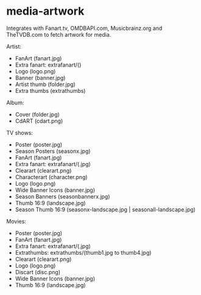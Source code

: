 media-artwork
=============

Integrates with Fanart.tv, OMDBAPI.com, Musicbrainz.org and TheTVDB.com to fetch
artwork for media.

Artist: 
- FanArt (fanart.jpg)
- Extra fanart: extrafanart/(<image ID from provider.jpg>)
- Logo (logo.png)
- Banner (banner.jpg)
- Artist thumb (folder.jpg)
- Extra thumbs (extrathumbs)

Album:
- Cover (folder.jpg)
- CdART (cdart.png)

TV shows:
- Poster (poster.jpg)
- Season Posters (seasonx.jpg)
- FanArt (fanart.jpg)
- Extra fanart: extrafanart/(<image ID from provider>.jpg)
- Clearart (clearart.png)
- Characterart (character.png)
- Logo (logo.png)
- Wide Banner Icons (banner.jpg)
- Season Banners (seasonbannerx.jpg)
- Thumb 16:9 (landscape.jpg)
- Season Thumb 16:9 (seasonx-landscape.jpg | seasonall-landscape.jpg)

Movies:
- Poster (poster.jpg)
- FanArt (fanart.jpg)
- Extra fanart: extrafanart/(<image ID from provider>.jpg)
- Extrathumbs: extrathumbs/(thumb1.jpg to thumb4.jpg)
- Clearart (clearart.png)
- Logo (logo.png)
- Discart (disc.png)
- Wide Banner Icons (banner.jpg)
- Thumb 16:9 (landscape.jpg)
